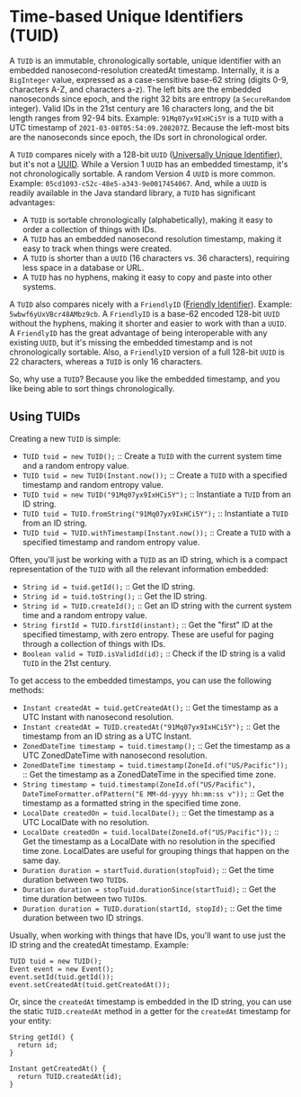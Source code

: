# Time-based Unique Identifiers (TUID)

A `TUID` is an immutable, chronologically sortable, unique identifier with an embedded nanosecond-resolution createdAt
timestamp. Internally, it is a `BigInteger` value, expressed as a case-sensitive base-62 string (digits 0-9, characters
A-Z, and characters a-z). The left bits are the embedded nanoseconds since epoch, and the right 32 bits are entropy (a
`SecureRandom` integer). Valid IDs in the 21st century are 16 characters long, and the bit length ranges from 92-94
bits. Example: `91Mq07yx9IxHCi5Y` is a `TUID` with a UTC timestamp of `2021-03-08T05:54:09.208207Z`. Because the
left-most bits are the nanoseconds since epoch, the IDs sort in chronological order.

A `TUID` compares nicely with a
128-bit `UUID` ([Universally Unique Identifier](https://en.wikipedia.org/wiki/Universally_unique_identifier)), but it's
not a [UUID](https://www.ietf.org/rfc/rfc4122.txt). While a Version 1 `UUID` has an embedded timestamp, it's not
chronologically sortable. A random Version 4 `UUID` is more common. Example: `05cd1093-c52c-48e5-a343-9e0017454067`.
And, while a `UUID` is readily available in the Java standard library, a `TUID` has significant advantages:

* A `TUID` is sortable chronologically (alphabetically), making it easy to order a collection of things with IDs.
* A `TUID` has an embedded nanosecond resolution timestamp, making it easy to track when things were created.
* A `TUID` is shorter than a `UUID` (16 characters vs. 36 characters), requiring less space in a database or URL.
* A `TUID` has no hyphens, making it easy to copy and paste into other systems.

A `TUID` also compares nicely with a `FriendlyID` ([Friendly Identifier](https://github.com/Devskiller/friendly-id)).
Example: `5wbwf6yUxVBcr48AMbz9cb`. A `FriendlyID` is a base-62 encoded 128-bit `UUID` without the hyphens, making it
shorter and easier to work with than a `UUID`. A `FriendlyID` has the great advantage of being interoperable with any
existing `UUID`, but it's missing the embedded timestamp and is not chronologically sortable. Also, a `FriendlyID`
version of a full 128-bit `UUID` is 22 characters, whereas a `TUID` is only 16 characters.

So, why use a `TUID`? Because you like the embedded timestamp, and you like being able to sort things chronologically.

## Using TUIDs

Creating a new `TUID` is simple:

* `TUID tuid = new TUID();` :: Create a `TUID` with the current system time and a random entropy value.
* `TUID tuid = new TUID(Instant.now());` :: Create a `TUID` with a specified timestamp and random entropy value.
* `TUID tuid = new TUID("91Mq07yx9IxHCi5Y");` :: Instantiate a `TUID` from an ID string.
* `TUID tuid = TUID.fromString("91Mq07yx9IxHCi5Y");` :: Instantiate a `TUID` from an ID string.
* `TUID tuid = TUID.withTimestamp(Instant.now());` :: Create a `TUID` with a specified timestamp and random entropy
  value.

Often, you'll just be working with a `TUID` as an ID string, which is a compact representation of the `TUID` with all
the relevant information embedded:

* `String id = tuid.getId();` :: Get the ID string.
* `String id = tuid.toString();` :: Get the ID string.
* `String id = TUID.createId();` :: Get an ID string with the current system time and a random entropy value.
* `String firstId = TUID.firstId(instant);` :: Get the "first" ID at the specified timestamp, with zero entropy. These
  are useful for paging through a collection of things with IDs.
* `Boolean valid = TUID.isValidId(id);` :: Check if the ID string is a valid `TUID` in the 21st century.

To get access to the embedded timestamps, you can use the following methods:

* `Instant createdAt = tuid.getCreatedAt();` :: Get the timestamp as a UTC Instant with nanosecond resolution.
* `Instant createdAt = TUID.createdAt("91Mq07yx9IxHCi5Y");` :: Get the timestamp from an ID string as a UTC Instant.
* `ZonedDateTime timestamp = tuid.timestamp();` :: Get the timestamp as a UTC ZonedDateTime with nanosecond resolution.
* `ZonedDateTime timestamp = tuid.timestamp(ZoneId.of("US/Pacific"));` :: Get the timestamp as a ZonedDateTime in the
  specified time zone.
* `String timestamp = tuid.timestamp(ZoneId.of("US/Pacific"), DateTimeFormatter.ofPattern("E MM-dd-yyyy hh:mm:ss v"));` ::
  Get the timestamp as a formatted string in the specified time zone.
* `LocalDate createdOn = tuid.localDate();` :: Get the timestamp as a UTC LocalDate with no resolution.
* `LocalDate createdOn = tuid.localDate(ZoneId.of("US/Pacific"));` :: Get the timestamp as a LocalDate with no
  resolution in the specified time zone. LocalDates are useful for grouping things that happen on the same day.
* `Duration duration = startTuid.duration(stopTuid);` :: Get the time duration between two `TUID`s.
* `Duration duration = stopTuid.durationSince(startTuid);` :: Get the time duration between two `TUID`s.
* `Duration duration = TUID.duration(startId, stopId);` :: Get the time duration between two ID strings.

Usually, when working with things that have IDs, you'll want to use just the ID string and the createdAt timestamp.
Example:

```
TUID tuid = new TUID();
Event event = new Event();
event.setId(tuid.getId());
event.setCreatedAt(tuid.getCreatedAt());
```

Or, since the `createdAt` timestamp is embedded in the ID string, you can use the static `TUID.createdAt` method in a
getter for the `createdAt` timestamp for your entity:

```
String getId() {
  return id;
}

Instant getCreatedAt() {
  return TUID.createdAt(id);
}
```
